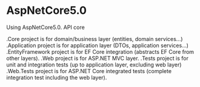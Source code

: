 # AspNetCore5.0
Using AspNetCore5.0. API core

.Core project is for domain/business layer (entities, domain services...)
.Application project is for application layer (DTOs, application services...)
.EntityFramework project is for EF Core integration (abstracts EF Core from other layers).
.Web project is for ASP.NET MVC layer.
.Tests project is for unit and integration tests (up to application layer, excluding web layer)
.Web.Tests project is for ASP.NET Core integrated tests (complete integration test including the web layer).
